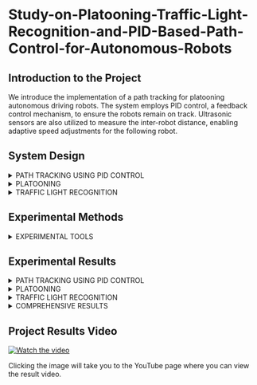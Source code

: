 # Study-on-Platooning-Traffic-Light-Recognition-and-PID-Based-Path-Control-for-Autonomous-Robots


## Introduction to the Project
We introduce the implementation of a path tracking for platooning autonomous driving robots. The system employs PID control, a feedback control mechanism, to ensure the robots remain on track.
Ultrasonic sensors are also utilized to measure the inter-robot distance, enabling adaptive speed adjustments for the following robot.

## System Design
<details>
<summary>PATH TRACKING USING PID CONTROL
</summary>
  
<blockquote>
Autonomous robots require steering control to follow a target path. Steering control is implemented using PID (Proportional-Integral-Derivative) control, a type of feedback control.



The control equation of the PID controller is as follows :
</blockquote>
  
![image](https://github.com/user-attachments/assets/53b92143-006d-44dd-91dd-78ab6afa712e)




<blockquote>
We adopt the optimized values for each PID control gain through a manual tuning process.
</blockquote>



![image](https://github.com/user-attachments/assets/49ee9f2a-8436-4067-a0fe-3238a50f65a1)


<blockquote>
Method for calculating error values with 8 LSA(Light Sensor Array) sensors arranged in a line for path tracking, where the measured illuminance values from each sensor are stored and utilized in a list format. These values nable the autonomous robot to follow the white line on the track.
</blockquote>


![image](https://github.com/user-attachments/assets/dfbabf92-5890-418a-b21d-0e1ec0807f47)


<blockquote>
th and sensorvalue[i] denote the target value and the illuminance value measured by the LSA sensor i, respectively. 
The target value th indicates the value of the white line on the track measured by the robot's sensors. The error value using the average of the leftmost two sensor values is represented by Equation (2), the error value using the average of the center two sensor values is represented by Equation (3), and the error value using the average of the rightmost two sensor values is represented by Equation (4).

The manipulation amount is calculated according to the PID control formula in Equation (1). Through this formula, three manipulation amounts for each error value are generated, and the movement of the robot is delicately controlled so that the track may be accurately driven. 
</blockquote>


![image](https://github.com/user-attachments/assets/e51637e4-2f90-44bc-a179-b851dc8fb183)


<blockquote>
Algorithm 1 describes a control algorithm designed to ensure the stable driving of an autonomous robot along a track. This algorithm dynamically controls the robot's direction and adjusts the turning intensity for left and right turns based on data collected from LSA sensors mounted on the robot.
</blockquote>

</details>


<details>
<summary>PLATOONING</summary>
<blockquote>
In platooning, maintaining a safe distance between robots is essential for collision avoidance and smooth driving, requiring the following robot to respond appropriately to sudden speed changes of the leading robot.
</blockquote>

![image](https://github.com/user-attachments/assets/55c0791c-54d2-47cf-b9c2-281a30e75d5f)


<blockquote>
The core of this algorithm is to measure the distance between robots and speed adjustment based on this distance.
  

First, the distance between the following robot and the leading robot is measured in real-time using the ultrasonic sensor (line 1). 
If the distance becomes less than the minimum safe distance of 35 cm, the 
speed is reduced to about 0.12 m/s to maintain the distance, and if the distance becomes less than 27 cm, the robot is designed to stop (lines 4-8). 
When the distance between the robots exceeds 35 cm, the speed of the following robot is increased to about 0.17 m/s to maintain the 35 cm distance, enabling swarm driving (lines 10-11).
</blockquote>
</details>

<details>
<summary>TRAFFIC LIGHT RECOGNITION</summary>
<blockquote>
The autonomous robot is equipped with a camera to recognize traffic lights and respond accordingly, using a CNN-based image classification model. The model was trained with a total of 2 classes, using 1,500 Red and 1,500 Green images as training data. The training data was split into training and validation sets at an 8:2 ratio, while the test data consisted of 446 images in total, with 224 Red images and 222 Green images.
</blockquote>
</details>

## Experimental Methods


<details>
<summary>EXPERIMENTAL TOOLS</summary



<blockquote>
These are the experimental tools for integrating and validating the previously designed autonomous driving and platooning systems.
</blockquote>



![image](https://github.com/user-attachments/assets/93bd72bd-5225-4ef8-bed6-356575de322c)



<blockquote>
The leading robot(a) and the following robot(b). The following robot is equipped with an ultrasonic sensor at the front to measure the distance from the leading robot. An LSA sensor used to track the line while driving is also mounted at the front, which serves to detect the position of the line so that the robot can accurately follow the path.
</blockquote>


![image](https://github.com/user-attachments/assets/a53b05e8-275c-450e-841e-aa822c8addb8)


<blockquote>
Figure shows the experimental track for confirming the path tracking and platooning of the autonomous driving robot proposed in this study. 


The green line and the red line indicate the starting point of the leading robot and the starting point of the following robot, respectively. The yellow line indicates the point at which to stop to recognize the traffic light and the blue line indicates the slow-speed zone
</blockquote>


![image](https://github.com/user-attachments/assets/b7321b63-9072-4c34-be42-6a07cb3fdf7f)


<blockquote>
The robots are equipped to recognize traffic lights and control their movement accordingly by setting up two types of traffic lights (circular and rectangular). The traffic lights are operated by detection sensors.
</blockquote>
</details>

## Experimental Results
<details>
<summary>PATH TRACKING USING PID CONTROL
</summary>

  
![image](https://github.com/user-attachments/assets/811efa4b-ca42-4599-9dc5-85fa6055db60)
<blockquote>
We use optimized PID control gain values obtained through a manual tuning process for both the leading and following robots. This table shows the optimized control gain values for the leading and following robots. These values are adjusted based on the characteristics of each robot and the driving environment to ensure stable driving.
</blockquote>
</details>

<details>
<summary>PLATOONING
</summary>

![image](https://github.com/user-attachments/assets/efd1b402-4652-4ab5-bc77-1ec30c8a76b9)


<blockquote>
Figure shows the robots maintaining their distance when Algorithm 2 is applied in practice. When the leading robot stops to wait for a traffic light, the following robot, which was trailing, stops while maintaining a safe distance. This visually demonstrates the process of platooning while maintaining the distance between the robots.
</blockquote>  
</details>

<details>
<summary>TRAFFIC LIGHT RECOGNITION</summary>


![image](https://github.com/user-attachments/assets/c0d76981-3e0d-427b-8581-4304376843b7)

<blockquote>
To evaluate the performance of the model, we measured the accuracy for training data and test data, and the results are as follows. In particular, the accuracy of this model is 95.96%. 
This confirms that the CNN-based image classification model can accurately identify traffic lights in real-time and appropriately reflect this information in the behavior of the autonomous robot.
</blockquote>
</details>

<details>
<summary>COMPREHENSIVE RESULTS</summary>

![image](https://github.com/user-attachments/assets/2147a161-9494-406f-8629-5c6659e7f2d8)


<blockquote>
Figure6 and Figure7 show data comparing the leading robot's route tracking before and after the application of PID control, respectively. 
The x-axis represents the time taken by the robot to complete two laps of the track, and the y-axis shows error2 in the path tracking and platooning system design using PID control. 




As seen in the graph, in the case without PID control, the error value fluctuates sharply without a consistent pattern, indicating unstable driving. This shows that the robot 
is unable to accurately track the white line in both the straight and corner sections. Also, there was an issue where the robot would deviate from the track, requiring the robot to be moved 
back onto the track. Therefore, it can be seen that the driving without PID control is more time-consuming and inefficient. 


When PID control is applied, the error value remained 
relatively constant, and it is found that the robot followed the white line well without any sudden change in the straight line section. In the corner section, the robot briefly deviated from 
the white line but quickly returned to it, demonstrating stable driving. This indicates that the PID control is functioning effectively.
</blockquote>


![image](https://github.com/user-attachments/assets/39ff514e-3b8c-493b-8801-fa2e315f6ef1)


<blockquote>
Figure shows the two robots starting simultaneously in the experiment, maintaining a safe distance while driving and stopping. In particular, it is confirmed that the following robot 
stops without collision even when the leading robot stops in front of the traffic light. This demonstrates that the system's autonomous driving and platooning functions work 
successfully in the experimental environment.
</blockquote>
</details>  


## Project Results Video 
[![Watch the video](https://img.youtube.com/vi/KbpQ3JgK9nE/0.jpg)](https://youtu.be/KbpQ3JgK9nE)


Clicking the image will take you to the YouTube page where you can view the result video.
